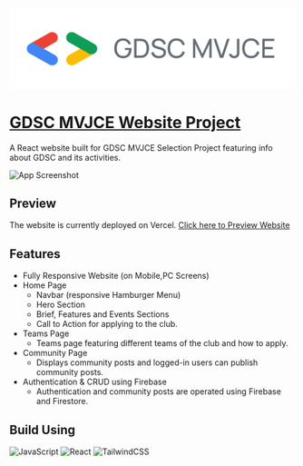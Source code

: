 
![Logo](https://raw.githubusercontent.com/sid-js/gdsc-website-project/e4e15471b644c932e6fe7e42ccad7cfd47947c1f/public/gdsc-mvj-logo.svg)


# [GDSC MVJCE Website Project]("https://gdsc-website-project.vercel.app/")

A React website built for GDSC MVJCE Selection Project featuring info about GDSC and its activities.




![App Screenshot](https://i.ibb.co/wBR0D9p/gdsc-preview.png)


## Preview

The website is currently deployed on Vercel. [Click here to Preview Website]("https://gdsc-website-project.vercel.app/")

## Features
- Fully Responsive Website (on Mobile,PC Screens)
- Home Page
   - Navbar (responsive Hamburger Menu)
   - Hero Section
   - Brief, Features and Events Sections
   - Call to Action for applying to the club.
- Teams Page
    - Teams page featuring different teams of the club and how to apply.
- Community Page
    - Displays community posts and logged-in users can publish community posts.
- Authentication & CRUD using Firebase
    - Authentication and community posts are operated using Firebase and Firestore.


## Build Using

![JavaScript](https://img.shields.io/badge/javascript-%23323330.svg?style=for-the-badge&logo=javascript&logoColor=%23F7DF1E) ![React](https://img.shields.io/badge/react-%2320232a.svg?style=for-the-badge&logo=react&logoColor=%2361DAFB) ![TailwindCSS](https://img.shields.io/badge/tailwindcss-%2338B2AC.svg?style=for-the-badge&logo=tailwind-css&logoColor=white)


